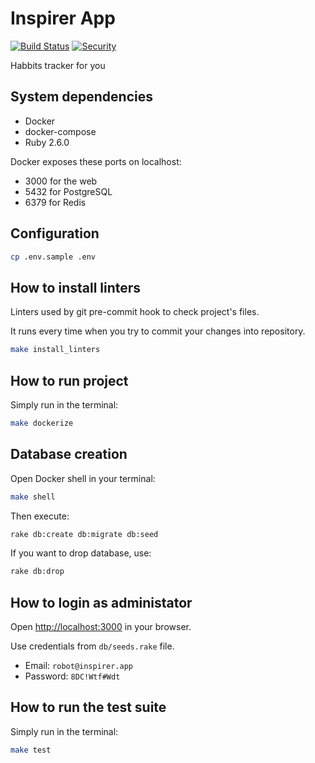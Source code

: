 # Inspirer App

[![Build Status](https://travis-ci.org/gruz0/inspirer-web.svg?branch=master)](https://travis-ci.org/gruz0/inspirer-web)
[![Security](https://hakiri.io/github/gruz0/inspirer-web/master.svg)](https://hakiri.io/github/gruz0/inspirer-web/master)

Habbits tracker for you

## System dependencies

* Docker
* docker-compose
* Ruby 2.6.0

Docker exposes these ports on localhost:

* 3000 for the web
* 5432 for PostgreSQL
* 6379 for Redis

## Configuration

```bash
cp .env.sample .env
```

## How to install linters

Linters used by git pre-commit hook to check project's files.

It runs every time when you try to commit your changes into repository.

```bash
make install_linters
```

## How to run project

Simply run in the terminal:

```bash
make dockerize
```

## Database creation

Open Docker shell in your terminal:

```bash
make shell
```

Then execute:

```bash
rake db:create db:migrate db:seed
```

If you want to drop database, use:

```bash
rake db:drop
```

## How to login as administator

Open [http://localhost:3000](http://localhost:3000) in your browser.

Use credentials from `db/seeds.rake` file.

* Email: `robot@inspirer.app`
* Password: `8DC!Wtf#Wdt`

## How to run the test suite

Simply run in the terminal:

```bash
make test
```
